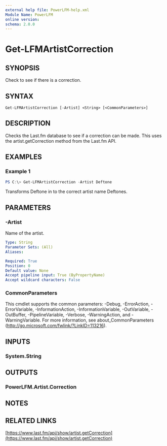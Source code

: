 ```yaml
---
external help file: PowerLFM-help.xml
Module Name: PowerLFM
online version:
schema: 2.0.0
---
```


# Get-LFMArtistCorrection

## SYNOPSIS
Check to see if there is a correction.

## SYNTAX

```
Get-LFMArtistCorrection [-Artist] <String> [<CommonParameters>]
```

## DESCRIPTION
Checks the Last.fm database to see if a correction can be made. This uses the artist.getCorrection method from the Last.fm API.

## EXAMPLES

### Example 1
```powershell
PS C:\> Get-LFMArtistCorrection -Artist Deftone
```

Transforms Deftone in to the correct artist name Deftones.

## PARAMETERS

### -Artist
Name of the artist.

```yaml
Type: String
Parameter Sets: (All)
Aliases:

Required: True
Position: 0
Default value: None
Accept pipeline input: True (ByPropertyName)
Accept wildcard characters: False
```

### CommonParameters
This cmdlet supports the common parameters: -Debug, -ErrorAction, -ErrorVariable, -InformationAction, -InformationVariable, -OutVariable, -OutBuffer, -PipelineVariable, -Verbose, -WarningAction, and -WarningVariable.
For more information, see about_CommonParameters (http://go.microsoft.com/fwlink/?LinkID=113216).

## INPUTS

### System.String

## OUTPUTS

### PowerLFM.Artist.Correction

## NOTES

## RELATED LINKS

[https://www.last.fm/api/show/artist.getCorrection](https://www.last.fm/api/show/artist.getCorrection)
